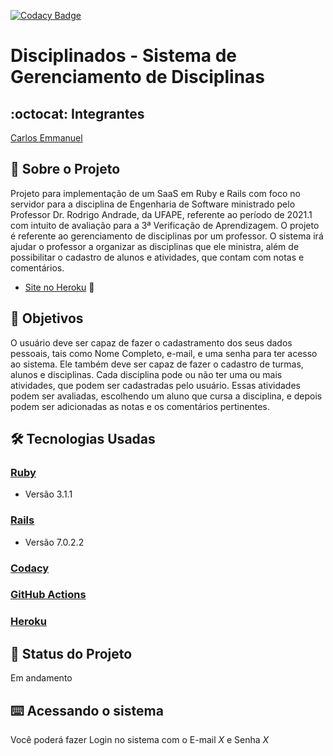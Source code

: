 [![Codacy Badge](https://app.codacy.com/project/badge/Grade/771d82121b894f0193a09fe0deb60c93)](https://www.codacy.com?utm_source=github.com&amp;utm_medium=referral&amp;utm_content=carlosemmanueldev/gerenciamento-disciplinas&amp;utm_campaign=Badge_Grade)
# Disciplinados - Sistema de Gerenciamento de Disciplinas
## :octocat: Integrantes
[Carlos Emmanuel](https://github.com/carlosemmanueldev)
## :page_with_curl: Sobre o Projeto
Projeto para implementação de um SaaS em Ruby e Rails com foco no servidor para a disciplina de Engenharia de Software 
ministrado pelo Professor Dr. Rodrigo Andrade, da UFAPE, referente ao período de 2021.1 com intuito de avaliação para a 
3ª Verificação de Aprendizagem. O projeto é referente ao gerenciamento de disciplinas por um professor. O sistema irá
ajudar o professor a organizar as disciplinas que ele ministra, além de possibilitar o cadastro de alunos e atividades, 
que contam com notas e comentários.

*   [Site no Heroku](https://quiet-waters-00056.herokuapp.com/) :robot:

## :round_pushpin: Objetivos
O usuário deve ser capaz de fazer o cadastramento dos seus dados pessoais, tais como Nome Completo, e-mail, e uma senha 
para ter acesso ao sistema. Ele também deve ser capaz de fazer o cadastro de turmas, alunos e disciplinas. Cada disciplina
pode ou não ter uma ou mais atividades, que podem ser cadastradas pelo usuário. Essas atividades podem ser avaliadas, 
escolhendo um aluno que cursa a disciplina, e depois podem ser adicionadas as notas e os comentários pertinentes. 
## :hammer_and_wrench: Tecnologias Usadas
### [Ruby](https://www.ruby-lang.org/pt/)
*   Versão 3.1.1
### [Rails](https://rubyonrails.org/)
*   Versão 7.0.2.2
### [Codacy](https://www.codacy.com/product)
### [GitHub Actions](https://github.com/features/actions)
### [Heroku](https://www.heroku.com/)
## :construction: Status do Projeto
Em andamento
## :keyboard: Acessando o sistema
Você poderá fazer Login no sistema com o E-mail *X* e Senha *X*